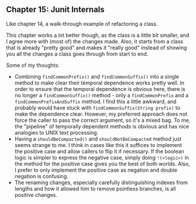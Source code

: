 ## Chapter 15: Junit Internals

Like chapter 14, a walk-through example of refactoring a class.

This chapter works a lot better though, as the class is a little bit smaller, and I agree more with
(most of) the changes made. Also, it starts from a class that is already "pretty good" and makes it
"really good" instead of showing you all the changes a class goes through from start to end. 

Some of my thoughts:

* Combining `findCommonPrefix()` and `findCommonSuffix()` into a single method to make clear their
  temporal dependence works pretty well. In order to ensure that the temporal dependence is obvious
  here, there is no longer a `findCommonSuffix()` method - only a `findCommonPrefix` and a
  `findCommonPrefixAndSuffix` method. I find this a little awkward, and probably would have stuck
  with `findCommonSuffix(String prefix)` to make the dependence clear. However, my preferred
  approach does not force the caller to pass the correct argument, so it's a mixed bag. To me, the
  "pipeline" of temporally dependent methods is obvious and has nice analogies to UNIX text
  processing.
* Having a `shouldBeCompacted()` and `shouldNotBeCompacted` method just seems strange to me. I think
  in cases like this it suffices to implement the positive case and allow callers to flip it if
  necessary. If the boolean logic is simpler to express the negative case, simply doing `!(<logic>)`
  in the method for the positive case gives you the best of both worlds. Also, I prefer to only
  implement the positive case as negation and double negation is confusing. 
* The renaming changes, especially carefully distinguishing indexes from lengths and how it allowed
  him to remove pointless branches, is all positive changes.
